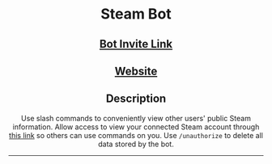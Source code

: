 <div align="center">
  
  # Steam Bot

  ## [Bot Invite Link](https://discord.com/api/oauth2/authorize?client_id=1085317954532540456&permissions=2048&scope=bot)
  
  ## [Website](http://localhost:5000/)
  
  ## Description
  Use slash commands to conveniently view other users' public Steam information. Allow access to view your connected Steam account through [this link](http://localhost:5000/auth/discord) so others can use commands on you. Use `/unauthorize` to delete all data stored by the bot.
  <hr class="rounded">
</div>
